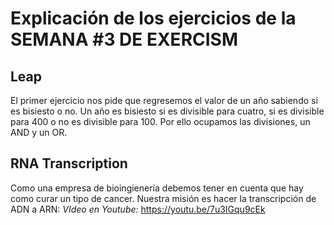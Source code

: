 # Explicación de los ejercicios de la SEMANA #3 DE EXERCISM
## Leap
El primer ejercicio nos pide que regresemos el valor de un año sabiendo si es bisiesto o no.
Un año es bisiesto si es divisible para cuatro, si es divisible para 400 o no es divisible para 100.
Por ello ocupamos las divisiones, un AND y un OR.


## RNA Transcription
Como una empresa de bioingienería debemos tener en cuenta que hay como curar un tipo de cancer.
Nuestra misión es hacer la transcripción de ADN a ARN:
*VIdeo en Youtube:* <https://youtu.be/7u3IGqu9cEk>


